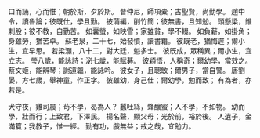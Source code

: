 口而誦，心而惟；朝於斯，夕於斯。
昔仲尼，師項橐；古聖賢，尚勤學。
趙中令，讀魯論；彼既仕，學且勤。
披蒲編，削竹簡；彼無書，且知勉。
頭懸梁，錐刺股；彼不教，自勤苦。
如囊螢，如映雪；家雖貧，學不輟。
如負薪，如掛角；身雖勞，猶苦卓。
蘇老泉，二十七，始發憤，讀書籍。
彼既老，猶悔遲；爾小生，宜早思。
若梁灝，八十二，對大廷，魁多士。
彼既成，眾稱異；爾小生，宜立志。
瑩八歲，能詠詩；泌七歲，能賦碁。
彼穎悟，人稱奇；爾幼學，當效之。
蔡文姬，能辨琴；謝道韞，能詠吟。
彼女子，且聰敏；爾男子，當自警。
唐劉晏，方七歲，舉神童，作正字。
彼雖幼，身己仕；爾幼學，勉而致；
有為者，亦若是。

犬守夜，雞司晨；苟不學，曷為人？
蠶吐絲，蜂釀蜜；人不學，不如物。
幼而學，壯而行；上致君，下澤民。
揚名聲，顯父母；光於前，裕於後。
人遺子，金滿籯；我教子，惟一經。
勤有功，戲無益；戒之哉，宜勉力。
